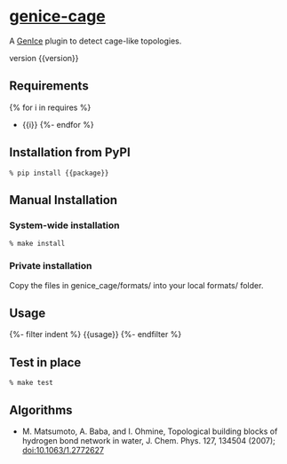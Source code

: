 # [genice-cage]({{url}})

A [GenIce](https://github.com/vitroid/GenIce) plugin to detect cage-like topologies.

version {{version}}

## Requirements

{% for i in requires %}
* {{i}}
{%- endfor %}

## Installation from PyPI

    % pip install {{package}}

## Manual Installation

### System-wide installation

    % make install

### Private installation

Copy the files in genice_cage/formats/ into your local formats/ folder.

## Usage

{%- filter indent %}
    {{usage}}
{%- endfilter %}

## Test in place

    % make test

## Algorithms

* M. Matsumoto, A. Baba, and I. Ohmine, Topological building blocks of hydrogen bond network in water, J. Chem. Phys. 127, 134504 (2007); [doi:10.1063/1.2772627](http://dx.doi.org/doi:10.1063/1.2772627)
